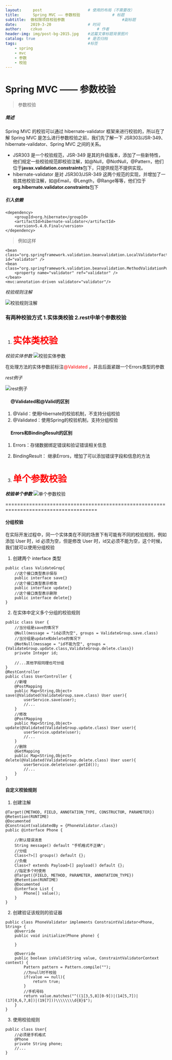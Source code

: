 ```yaml
---
layout:     post   				    # 使用的布局（不需要改）
title:      Spring MVC —— 参数校验 				# 标题 
subtitle:  做权限项目校验参数                         #副标题
date:      2019-3-20 				# 时间
author:    czkuo 						# 作者
header-img: img/post-bg-2015.jpg 	#这篇文章标题背景图片
catalog: true 						# 是否归档
tags:								#标签
    - spring
    - mvc
    - 参数
    - 校验
---
```


# Spring MVC —— 参数校验 

> 参数校验

##### 简述
Spring MVC 的校验可以通过 hibernate-validator 框架来进行校验的，所以在了解 Spring MVC 是怎么进行参数校验之前，我们先了解一下 JSR303/JSR-349、hibernate-validator、Spring MVC 之间的关系。

* JSR303 是一个校验规范，JSR-349 是其的升级版本，添加了一些新特性，他们规定一些校验规范即校验注解，如@Null，@NotNull，@Pattern，他们位于**javax.validation.constraints**包下，只提供规范不提供实现。
*  hibernate-validator 是对 JSR303/JSR-349 这两个规范的实现，并增加了一些其他校验注解，如@Email，@Length，@Range等等，他们位于**org.hibernate.validator.constraints**包下

##### 引入依赖
```
<dependency>
    <groupId>org.hibernate</groupId>
    <artifactId>hibernate-validator</artifactId>
    <version>5.4.0.Final</version>
</dependency>
```

> 例如这样

```
<bean class="org.springframework.validation.beanvalidation.LocalValidatorFactoryBean" id="validator" />
<bean class="org.springframework.validation.beanvalidation.MethodValidationPostProcessor">
    <property name="validator" ref="validator" />
</bean> 
<mvc:annotation-driven validator="validator"/>
```
*校验规则注解*

![**校验规则注解**](https://czkuo.github.io/postimages/clipboard.png)

###    有两种校验方式 1.实体类校验 2.rest中单个参数校验 

1. # <font color="red">实体类校验</font>                

*校验实体参数*
![**校验实体参数**](https://czkuo.github.io/postimages/20190304021.png)

 在处理方法的实体参数前标注<font color="red">@Validated</font> ，并且后面紧跟一个Errors类型的参数

*rest例子*

![rest例子](https://czkuo.github.io/postimages/201904022.png)

####  &nbsp;&nbsp;&nbsp;&nbsp; @Validated和@Valid的区别

1. @Valid：使用Hibernate的校验机制，不支持分组校验
2. @Validated：使用Spring的校验机制，支持分组校验

####  &nbsp;&nbsp;&nbsp;&nbsp; Errors和BindingResult的区别

1. Errors：存储数据绑定错误和验证错误相关信息
2. BindingResult： 继承Errors，增加了可以添加错误字段和信息的方法


2. # <font color="red">单个参数校验</font>                

***校验单个参数***
![单个参数校验](https://czkuo.github.io/postimages/201904023.png)

=====================================================================================

#### 分组校验

在实际开发过程中，同一个实体类在不同的场景下有可能有不同的校验规则，例如添加 User 时，id 必须为空，但是修改 User 时，id又必须不能为空，这个时候，我们就可以使用分组校验

1. 创建两个 interface 类型

```
public class ValidateGrop{
    //这个接口类型表示保存
    public interface save{}
    //这个接口类型表示修改
    public interface update{}
    //这个接口类型表示删除
    public interface delete{}
}
```

2. 在实体中定义多个分组的校验规则

```
public class User {
    //当分组是save的情况下
    @Null(message = "id必须为空", groups = ValidateGroup.save.class)
    //当分组是update和delete的情况下
    @NotNull(message = "id不能为空", groups = {ValidateGroup.update.class,ValidateGroup.delete.class})
    private Integer id;

    //...其他字段同理也可分组
}
@RestController
public class UserController {
    //新增
    @PostMapping
    public Map<String,Object> save(@Validated(ValidateGroup.save.class) User user){
        userService.save(user);
        //...
    }
    //修改
    @PostMapping
    public Map<String,Object> update(@Validated(ValidateGroup.update.class) User user){
        userService.update(user);
        //...
    }
    //删除
    @GetMapping
    public Map<String,Object> delete(@Validated(ValidateGroup.delete.class) User user){
        userService.delete(user.getId());
        //...
    }
}
```

#### 自定义校验规则

1. 创建注解

```
@Target({METHOD, FIELD, ANNOTATION_TYPE, CONSTRUCTOR, PARAMETER})
@Retention(RUNTIME)
@Documented
@Constraint(validatedBy = {PhoneValidator.class})
public @interface Phone {

    //默认错误消息
    String message() default "手机格式不正确";
    //分组
    Class<?>[] groups() default {};
    //负载
    Class<? extends Payload>[] payload() default {};
    //指定多个时使用
    @Target({FIELD, METHOD, PARAMETER, ANNOTATION_TYPE})
    @Retention(RUNTIME)
    @Documented
    @interface List {
        Phone[] value();
    }
}
```

2. 创建验证该规则的验证器
```
public class PhoneValidator implements ConstraintValidator<Phone, String> {
    @Override
    public void initialize(Phone phone) {

    }

    @Override
    public boolean isValid(String value, ConstraintValidatorContext context) {
        Pattern pattern = Pattern.compile("");
        //为null时不校验
        if(value == null){
            return true;
        }
        //手机号码
        return value.matches("^((1[3,5,8][0-9])|(14[5,7])|(17[0,6,7,8])|(19[7]))\\\\\\\\d{8}$");
    }
}
```

3. 使用校验规则
```
public class User{
    //必须是手机格式
    @Phone
    private String phone;
    //...
}
```